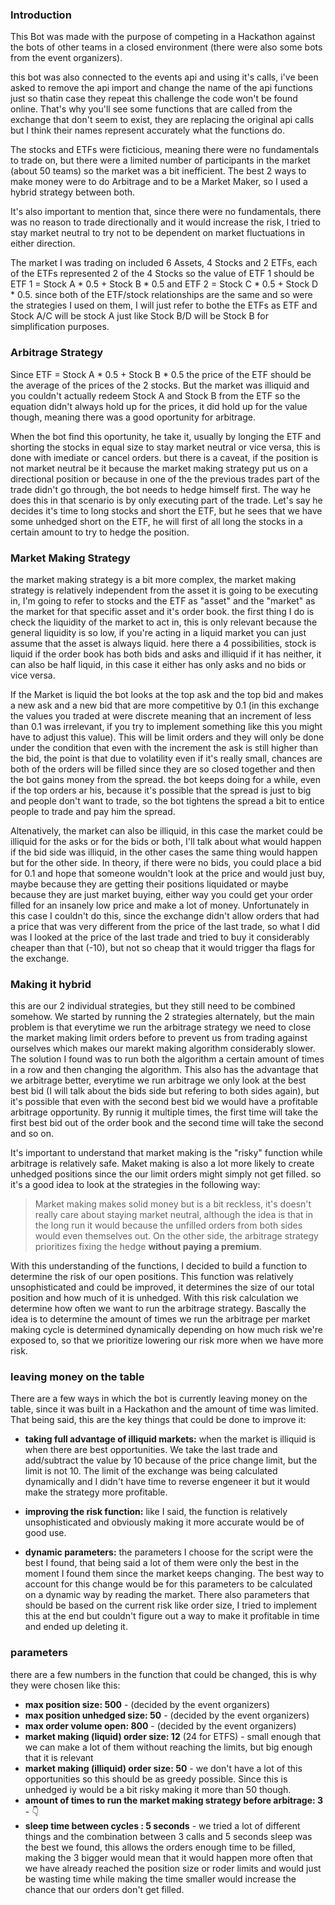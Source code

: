 ### Introduction

This Bot was made with the purpose of competing in a Hackathon against the bots of other teams in a closed environment (there were also some bots from the event organizers).

this bot was also connected to the events api and using it's calls, i've been asked to remove the api import and change the name of the api functions just so thatin case they repeat this challenge the code won't be found online. That's why you'll see some functions that are called from the exchange that don't seem to exist, they are replacing the original api calls but I think their names represent accurately what the functions do.

The stocks and ETFs were ficticious, meaning there were no fundamentals to trade on, but there were a limited number of participants in the market (about 50 teams) so the market was a bit inefficient. The best 2 ways to make money were to do Arbitrage and to be a Market Maker, so I used a hybrid strategy between both.

It's also important to mention that, since there were no fundamentals, there was no reason to trade directionally and it would increase the risk, I tried to stay market neutral to try not to be dependent on market fluctuations in either direction.

The market I was trading on included 6 Assets, 4 Stocks and 2 ETFs, each of the ETFs represented 2 of the 4 Stocks so the value of ETF 1 should be ETF 1 = Stock A * 0.5 + Stock B * 0.5 and ETF 2 = Stock C * 0.5 + Stock D * 0.5. since both of the ETF/stock relationships are the same and so were the strategies I used on them, I will just refer to bothe the ETFs as ETF and Stock A/C will be stock A just like Stock B/D will be Stock B for simplification purposes.

### Arbitrage Strategy

Since ETF = Stock A * 0.5 + Stock B * 0.5 the price of the ETF should be the average of the prices of the 2 stocks. But the market was illiquid and you couldn't actually redeem Stock A and Stock B from the ETF so the equation didn't always hold up for the prices, it did hold up for the value though, meaning there was a good oportunity for arbitrage.

When the bot find this oportunity, he take it, usually by longing the ETF and shorting the stocks in equal size to stay market neutral or vice versa, this is done with imediate or cancel orders. but there is a caveat, if the position is not market neutral be it because the market making strategy put us on a directional position or because in one of the the previous trades part of the trade didn't go through, the bot needs to hedge himself first. The way he does this in that scenario is by only executing part of the trade. Let's say he decides it's time to long stocks and short the ETF, but he sees that we have some unhedged short on the ETF, he will first of all long the stocks in a certain amount to try to hedge the position.

### Market Making Strategy

the market making strategy is a bit more complex, the market making strategy is relatively independent from the asset it is going to be executing in, I'm going to refer to stocks and the ETF as "asset" and the "market" as the market for that specific asset and it's order book. the first thing I do is check the liquidity of the market to act in, this is only relevant because the general liquidity is so low, if you're acting in a liquid market you can just assume that the asset is always liquid. here there a 4 possibilities, stock is liquid if the order book has both bids and asks and illiquid if it has neither, it can also be half liquid, in this case it either has only asks and no bids or vice versa.

If the Market is liquid the bot looks at the top ask and the top bid and makes a new ask and a new bid that are more competitive by 0.1 (in this exchange the values you traded at were discrete meaning that an increment of less than 0.1 was irrelevant, if you try to implement something like this you might have to adjust this value). This will be limit orders and they will only be done under the condition that even with the increment the ask is still higher than the bid, the point is that due to volatility even if it's really small, chances are both of the orders will be filled since they are so closed together and then the bot gains money from the spread. the bot keeps doing for a while, even if the top orders ar his, because it's possible that the spread is just to big and people don't want to trade, so the bot tightens the spread a bit to entice people to trade and pay him the spread.

Altenatively, the market can also be illiquid, in this case the market could be illiquid for the asks or for the bids or both, I'll talk about what would happen if the bid side was illiquid, in the other cases the same thing would happen but for the other side. In theory, if there were no bids, you could place a bid for 0.1 and hope that someone wouldn't look at the price and would just buy, maybe because they are getting their positions liquidated or maybe because they are just market buying, either way you could get your order filled for an insanely low price and make a lot of money. Unfortunately in this case I couldn't do this, since the exchange didn't allow orders that had a price that was very different from the price of the last trade, so what I did was I looked at the price of the last trade and tried to buy it considerably cheaper than that (-10), but not so cheap that it would trigger tha flags for the exchange.

### Making it hybrid

this are our 2 individual strategies, but they still need to be combined somehow. We started by running the 2 strategies alternately, but the main problem is that everytime we run the arbitrage strategy we need to close the market making limit orders before to prevent us from trading against ourselves which makes our marekt making algorithm considerably slower. The solution I found was to run both the algorithm a certain amount of times in a row and then changing the algorithm. This also has the advantage that we arbitrage better, everytime we run arbitrage we only look at the best best bid (I will talk about the bids side but refering to both sides again), but it's possible that even with the second best bid we would have a profitable arbitrage opportunity. By runnig it multiple times, the first time will take the first best bid out of the order book and the second time will take the second and so on. 

It's important to understand that market making is the "risky" function while arbitrage is relatively safe. Maket making is also a lot more likely to create unhedged positions since the our limit orders might simply not get filled. so it's a good idea to look at the strategies in the following way:
>Market making makes solid money but is a bit reckless, it's doesn't really care about staying market neutral, although the idea is that in the long run it would because the unfilled orders from both sides would even themselves out. On the other side, the arbitrage strategy prioritizes fixing the hedge **without paying a premium**.

With this understanding of the functions, I decided to build a function to determine the risk of our open positions. This function was relatively unsophisticated and could be improved, it determines the size of our total position and how much of it is unhedged. With this risk calculation we determine how often we want to run the arbitrage strategy. Bascally the idea is to determine the amount of times we run the arbitrage per market making cycle is determined dynamically depending on how much risk we're exposed to, so that we prioritize lowering our risk more when we have more risk.

### leaving money on the table

There are a few ways in which the bot is currently leaving money on the table, since it was built in a Hackathon and the amount of time was limited. That being said, this are the key things that could be done to improve it:

* **taking full advantage of illiquid markets:** when the market is illiquid is when there are best opportunities. We take the last trade and add/subtract the value by 10 because of the price change limit, but the limit is not 10. The limit of the exchange was being calculated dynamically and I didn't have time to reverse engeneer it but it would make the strategy more profitable.

 
* **improving the risk function:**  like I said, the function is relatively unsophisticated and obviously making it more accurate would be of good use.

* **dynamic parameters:** the parameters I choose for the script were the best I found, that being said a lot of them were only the best in the moment I found them since the market keeps changing. The best way to account for this change would be for this parameters to be calculated on a dynamic way by reading the market. There also parameters that should be based on the current risk like order size, I tried to implement this at the end but couldn't figure out a way to make it profitable in time and ended up deleting it. 

### parameters

there are a few numbers in the function that could be changed, this is why they were chosen like this:

* **max position size: 500** - (decided by the event organizers)
* **max position unhedged size: 50** - (decided by the event organizers)
* **max order volume open: 800** - (decided by the event organizers)
* **market making (liquid) order size: 12** (24 for ETFS) - small enough that we can make a lot of them without reaching the limits, but big enough that it is relevant
* **market making (illiquid) order size: 50** - we don't have a lot of this opportunities so this should be as greedy possible. Since this is unhedged iy would be a bit risky making it more than 50 though.
* **amount of times to run the market making strategy before arbitrage: 3** - :point_down:
* **sleep time between cycles : 5 seconds** - we tried a lot of different things and the combination between 3 calls and 5 seconds sleep was the best we found, this allows the orders enough time to be filled, making the 3 bigger would mean that it would happen more often that we have already reached the position size or roder limits and would just be wasting time while making the time smaller would increase the chance that our orders don't get filled.

